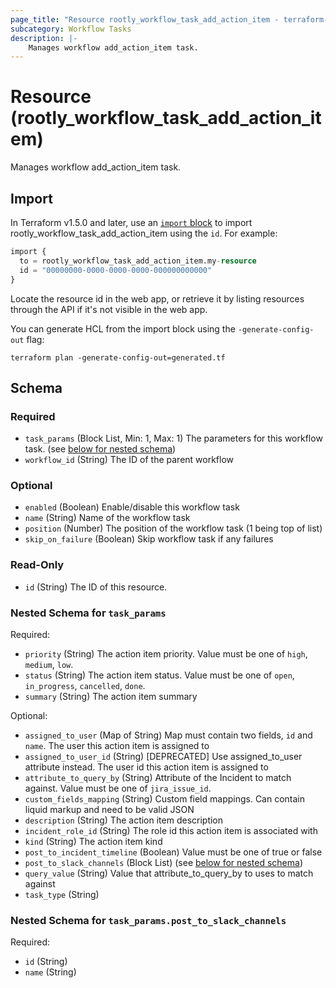 ```yaml
---
page_title: "Resource rootly_workflow_task_add_action_item - terraform-provider-rootly"
subcategory: Workflow Tasks
description: |-
    Manages workflow add_action_item task.
---
```


# Resource (rootly_workflow_task_add_action_item)

Manages workflow add_action_item task.



## Import

In Terraform v1.5.0 and later, use an [`import` block](https://developer.hashicorp.com/terraform/language/import) to import rootly_workflow_task_add_action_item using the `id`. For example:

```terraform
import {
  to = rootly_workflow_task_add_action_item.my-resource
  id = "00000000-0000-0000-0000-000000000000"
}
```

Locate the resource id in the web app, or retrieve it by listing resources through the API if it's not visible in the web app.

You can generate HCL from the import block using the `-generate-config-out` flag:

```console
terraform plan -generate-config-out=generated.tf
```

<!-- schema generated by tfplugindocs -->
## Schema

### Required

- `task_params` (Block List, Min: 1, Max: 1) The parameters for this workflow task. (see [below for nested schema](#nestedblock--task_params))
- `workflow_id` (String) The ID of the parent workflow

### Optional

- `enabled` (Boolean) Enable/disable this workflow task
- `name` (String) Name of the workflow task
- `position` (Number) The position of the workflow task (1 being top of list)
- `skip_on_failure` (Boolean) Skip workflow task if any failures

### Read-Only

- `id` (String) The ID of this resource.

<a id="nestedblock--task_params"></a>
### Nested Schema for `task_params`

Required:

- `priority` (String) The action item priority. Value must be one of `high`, `medium`, `low`.
- `status` (String) The action item status. Value must be one of `open`, `in_progress`, `cancelled`, `done`.
- `summary` (String) The action item summary

Optional:

- `assigned_to_user` (Map of String) Map must contain two fields, `id` and `name`.  The user this action item is assigned to
- `assigned_to_user_id` (String) [DEPRECATED] Use assigned_to_user attribute instead. The user id this action item is assigned to
- `attribute_to_query_by` (String) Attribute of the Incident to match against. Value must be one of `jira_issue_id`.
- `custom_fields_mapping` (String) Custom field mappings. Can contain liquid markup and need to be valid JSON
- `description` (String) The action item description
- `incident_role_id` (String) The role id this action item is associated with
- `kind` (String) The action item kind
- `post_to_incident_timeline` (Boolean) Value must be one of true or false
- `post_to_slack_channels` (Block List) (see [below for nested schema](#nestedblock--task_params--post_to_slack_channels))
- `query_value` (String) Value that attribute_to_query_by to uses to match against
- `task_type` (String)

<a id="nestedblock--task_params--post_to_slack_channels"></a>
### Nested Schema for `task_params.post_to_slack_channels`

Required:

- `id` (String)
- `name` (String)
